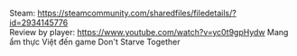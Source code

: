 Steam: https://steamcommunity.com/sharedfiles/filedetails/?id=2934145776    
Review by player: https://www.youtube.com/watch?v=yc0t9gpHydw
Mang ẩm thực Việt đến game Don't Starve Together
